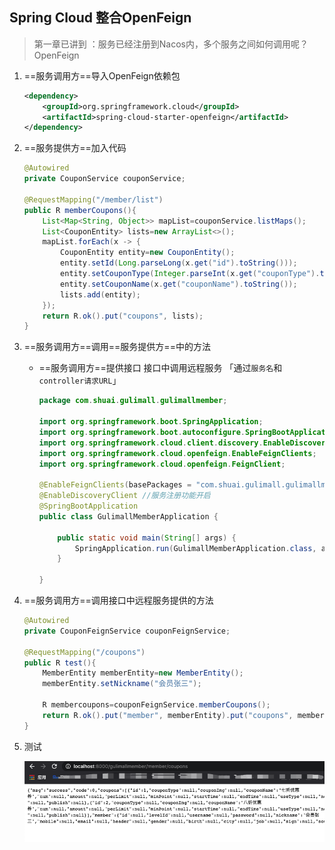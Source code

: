 ## Spring Cloud 整合OpenFeign

> 第一章已讲到 ：服务已经注册到Nacos内，多个服务之间如何调用呢？ OpenFeign

1. ==服务调用方==导入OpenFeign依赖包

	```xml
	<dependency>
	    <groupId>org.springframework.cloud</groupId>
	    <artifactId>spring-cloud-starter-openfeign</artifactId>
	</dependency>
	```

2. ==服务提供方==加入代码

	```java
	@Autowired
	private CouponService couponService;
	
	@RequestMapping("/member/list")
	public R memberCoupons(){
	    List<Map<String, Object>> mapList=couponService.listMaps();
	    List<CouponEntity> lists=new ArrayList<>();
	    mapList.forEach(x -> {
	        CouponEntity entity=new CouponEntity();
	        entity.setId(Long.parseLong(x.get("id").toString()));
	        entity.setCouponType(Integer.parseInt(x.get("couponType").toString()));
	        entity.setCouponName(x.get("couponName").toString());
	        lists.add(entity);
	    });
	    return R.ok().put("coupons", lists);
	}
	```

3. ==服务调用方==调用==服务提供方==中的方法

	* ==服务调用方==提供接口 接口中调用远程服务 「通过`服务名`和`controller请求URL`」

		```java
		package com.shuai.gulimall.gulimallmember;
		
		import org.springframework.boot.SpringApplication;
		import org.springframework.boot.autoconfigure.SpringBootApplication;
		import org.springframework.cloud.client.discovery.EnableDiscoveryClient;
		import org.springframework.cloud.openfeign.EnableFeignClients;
		import org.springframework.cloud.openfeign.FeignClient;
		
		@EnableFeignClients(basePackages = "com.shuai.gulimall.gulimallmember.openFeign")    // 开启远程调用  服务启动时扫描此包  从而获得远程服务方法  然后在本模块中使用
		@EnableDiscoveryClient //服务注册功能开启
		@SpringBootApplication
		public class GulimallMemberApplication {
		
		    public static void main(String[] args) {
		        SpringApplication.run(GulimallMemberApplication.class, args);
		    }
		
		}
		```

4. ==服务调用方==调用接口中远程服务提供的方法

	```java
	@Autowired
	private CouponFeignService couponFeignService;
	
	@RequestMapping("/coupons")
	public R test(){
	    MemberEntity memberEntity=new MemberEntity();
	    memberEntity.setNickname("会员张三");
	
	    R membercoupons=couponFeignService.memberCoupons();
	    return R.ok().put("member", memberEntity).put("coupons", membercoupons.get("coupons"));
	}
	```

5. 测试

	![image-20200916215000677](第二章-OpenFeign服务调用(Feign和Ribbon负载均衡).assets/image-20200916215000677.png)

